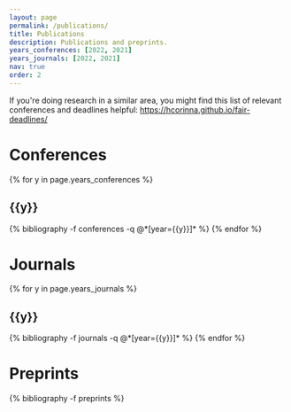 ```yaml
---
layout: page
permalink: /publications/
title: Publications
description: Publications and preprints.
years_conferences: [2022, 2021]
years_journals: [2022, 2021]
nav: true
order: 2
---
```

<!-- _pages/publications.md -->
<div class="publications">

<p>
If you're doing research in a similar area, you might find this list of relevant conferences and deadlines helpful: <a href="https://hcorinna.github.io/fair-deadlines/?sub=AIE,CSS,MD,ML,DM,CV" target="_blank">https://hcorinna.github.io/fair-deadlines/</a>
</p>

<h1>Conferences</h1>
{% for y in page.years_conferences %}
  <h2 class="year">{{y}}</h2>
  {% bibliography -f conferences -q @*[year={{y}}]* %}
{% endfor %}

<h1>Journals</h1>
{% for y in page.years_journals %}
  <h2 class="year">{{y}}</h2>
  {% bibliography -f journals -q @*[year={{y}}]* %}
{% endfor %}

<h1>Preprints</h1>
{% bibliography -f preprints %}

</div>
